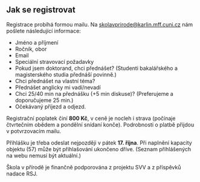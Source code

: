 
## Jak se registrovat

Registrace probíhá formou mailu. Na [skolavprirode@karlin.mff.cuni.cz](mailto:skolavprirode@karlin.mff.cuni.cz) nám pošlete následující informace:

- Jméno a příjmení
- Ročník, obor
- Email
- Speciální stravovací požadavky
- Pokud jsem doktorand, chci přednášet? (Studenti bakalářského a magisterského studia přednáší povinně.)
- Chci přednášet na vlastní téma?
- Přednášet anglicky mi vadí/nevadí
- Chci 25/40 min na přednášku (+5 min diskuse)? (Preferujeme a doporučujeme 25 min.)
- Očekávaný příjezd a odjezd.

Registrační poplatek činí <b>800 Kč</b>, v ceně je nocleh i strava (počínaje čtvrtečním obědem a pondělní snídaní konče). Podrobnosti o platbě přijdou v potvrzovacím mailu.

Přihlášku je třeba odeslat nejpozději v pátek <b>17.&nbsp;řijna</b>. Při naplnění kapacity objektu (57) může být přihlašování ukončeno dříve. (Seznam přihlášených na webu nemusí být aktuální.)

Škola v přírodě je finančně podporována z projektu SVV a z příspěvků nadace RSJ.
